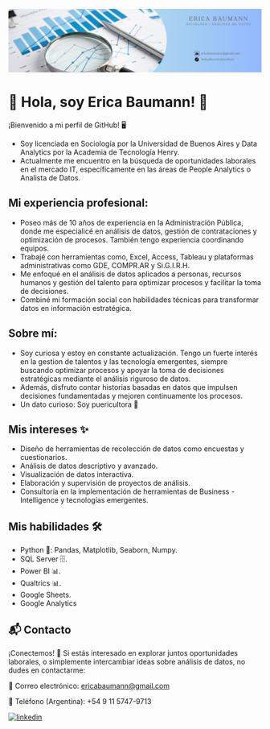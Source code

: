 ![Logo](https://raw.githubusercontent.com/ericabaumann/ericabaumann/a930746e26f733c8ade8c7747249d2dcb8d4c873/Banner%20de%20Linkedin%20Analista%20de%20Datos%20(1).png)
# 🚀 Hola, soy Erica Baumann! 👋



¡Bienvenido a mi perfil de GitHub! 🖥️


- Soy licenciada en Sociología por la Universidad de Buenos Aires y Data Analytics por la Academia de Tecnología Henry.
- Actualmente me encuentro en la búsqueda de oportunidades laborales en el mercado IT, específicamente en las áreas de People Analytics o Analista de Datos.


## Mi experiencia profesional:
- Poseo más de 10 años de experiencia en la Administración Pública, donde me especialicé en análisis de datos, gestión de contrataciones y optimización de procesos. También tengo experiencia coordinando equipos.
- Trabajé con herramientas como, Excel, Access, Tableau y plataformas administrativas como GDE, COMPR.AR y Si.G.I.R.H.
- Me enfoqué en el análisis de datos aplicados a personas, recursos humanos y gestión del talento para optimizar procesos y facilitar la toma de decisiones.
- Combiné mi formación social con habilidades técnicas para transformar datos en información estratégica.

## Sobre mí:
- Soy curiosa y estoy en constante actualización. Tengo un fuerte interés en la gestion de talentos y las tecnología emergentes, siempre buscando optimizar procesos y apoyar la toma de decisiones estratégicas mediante el análisis riguroso de datos. 
- Además, disfruto contar historias basadas en datos que impulsen decisiones fundamentadas y mejoren continuamente los procesos.
- Un dato curioso: Soy puericultora 👶

## Mis intereses ✨
- Diseño de herramientas de recolección de datos como encuestas y cuestionarios.
- Análisis de datos descriptivo y avanzado.
- Visualización de datos interactiva.
- Elaboración y supervisión de proyectos de análisis.
- Consultoría en la implementación de herramientas de Business - Intelligence y tecnologías emergentes.

## Mis habilidades 🛠️

- Python 🐍: Pandas, Matplotlib, Seaborn, Numpy.
- SQL Server 🗄️.
- Power BI 📊.
- Qualtrics 📊.
- Google Sheets.
- Google Analytics

## 📬 Contacto
¡Conectemos! 🚀
Si estás interesado en explorar juntos oportunidades laborales, o simplemente intercambiar ideas sobre análisis de datos, no dudes en contactarme:

📧 Correo electrónico: ericabaumann@gmail.com

📱 Teléfono (Argentina): +54 9 11 5747-9713

[![linkedin](https://img.shields.io/badge/linkedin-0A66C2?style=for-the-badge&logo=linkedin&logoColor=white)](https://www.linkedin.com/in/eribau/) 
